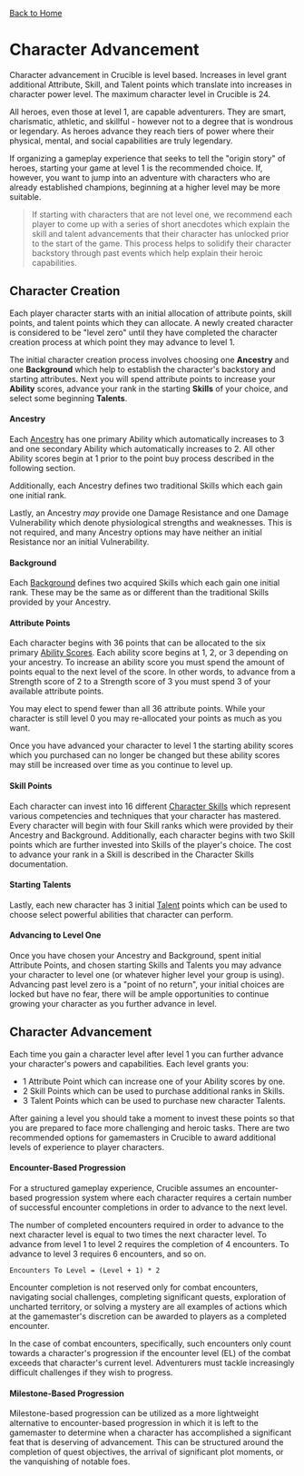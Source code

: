 [Back to Home](../../README.md)

# Character Advancement

Character advancement in Crucible is level based. Increases in level grant additional Attribute, Skill, and Talent points which translate into increases in character power level. The maximum character level in Crucible is 24.

All heroes, even those at level 1, are capable adventurers. They are smart, charismatic, athletic, and skillful - however not to a degree that is wondrous or legendary. As heroes advance they reach tiers of power where their physical, mental, and social capabilities are truly legendary. 

If organizing a gameplay experience that seeks to tell the "origin story" of heroes, starting your game at level 1 is the recommended choice. If, however, you want to jump into an adventure with characters who are already established champions, beginning at a higher level may be more suitable.

> If starting with characters that are not level one, we recommend each player to come up with a series of short anecdotes which explain the skill and talent advancements that their character has unlocked prior to the start of the game. This process helps to solidify their character backstory through past events which help explain their heroic capabilities.

## Character Creation

Each player character starts with an initial allocation of attribute points, skill points, and talent points which they can allocate. A newly created character is considered to be "level zero" until they have completed the character creation process at which point they may advance to level 1.

The initial character creation process involves choosing one **Ancestry** and one **Background** which help to establish the character's backstory and starting attributes. Next you will spend attribute points to increase your **Ability** scores, advance your rank in the starting **Skills** of your choice, and select some beginning **Talents**.

#### Ancestry

Each [Ancestry](./Ancestry.md) has one primary Ability which automatically increases to 3 and one secondary Ability which automatically increases to 2. All other Ability scores begin at 1 prior to the point buy process described in the following section. 

Additionally, each Ancestry defines two traditional Skills which each gain one initial rank. 

Lastly, an Ancestry *may* provide one Damage Resistance and one Damage Vulnerability which denote physiological strengths and weaknesses. This is not required, and many Ancestry options may have neither an initial Resistance nor an initial Vulnerability.

#### Background

Each [Background](./Background.md) defines two acquired Skills which each gain one initial rank. These may be the same as or different than the traditional Skills provided by your Ancestry.

#### Attribute Points

Each character begins with 36 points that can be allocated to the six primary [Ability Scores](./Attributes.md). Each ability score begins at 1, 2, or 3 depending on your ancestry. To increase an ability score you must spend the amount of points equal to the next level of the score. In other words, to advance from a Strength score of 2 to a Strength score of 3 you must spend 3 of your available attribute points. 

You may elect to spend fewer than all 36 attribute points. While your character is still level 0 you may re-allocated your points as much as you want. 

Once you have advanced your character to level 1 the starting ability scores which you purchased can no longer be changed but these ability scores may still be increased over time as you continue to level up.

#### Skill Points

Each character can invest into 16 different [Character Skills](./Skills.md) which represent various competencies and techniques that your character has mastered. Every character will begin with four Skill ranks which were provided by their Ancestry and Background. Additionally, each character begins with two Skill points which are further invested into Skills of the player's choice. The cost to advance your rank in a Skill is described in the Character Skills documentation.

#### Starting Talents

Lastly, each new character has 3 initial [Talent](./Talents.md) points which can be used to choose select powerful abilities that character can perform.

#### Advancing to Level One

Once you have chosen your Ancestry and Background, spent initial Attribute Points, and chosen starting Skills and Talents you may advance your character to level one (or whatever higher level your group is using). Advancing past level zero is a "point of no return", your initial choices are locked but have no fear, there will be ample opportunities to continue growing your character as you further advance in level.

## Character Advancement

Each time you gain a character level after level 1 you can further advance your character's powers and capabilities. Each level grants you:

* 1 Attribute Point which can increase one of your Ability scores by one.
* 2 Skill Points which can be used to purchase additional ranks in Skills.
* 3 Talent Points which can be used to purchase new character Talents.

After gaining a level you should take a moment to invest these points so that you are prepared to face more challenging and heroic tasks. There are two recommended options for gamemasters in Crucible to award additional levels of experience to player characters.

#### Encounter-Based Progression

For a structured gameplay experience, Crucible assumes an encounter-based progression system where each character requires a certain number of successful encounter completions in order to advance to the next level. 

The number of completed encounters required in order to advance to the next character level is equal to two times the next character level. To advance from level 1 to level 2 requires the completion of 4 encounters. To advance to level 3 requires 6 encounters, and so on.

```
Encounters To Level = (Level + 1) * 2
```

Encounter completion is not reserved only for combat encounters, navigating social challenges, completing significant quests, exploration of uncharted territory, or solving a mystery are all examples of actions which at the gamemaster's discretion can be awarded to players as a completed encounter. 

In the case of combat encounters, specifically, such encounters only count towards a character's progression if the encounter level (EL) of the combat exceeds that character's current level. Adventurers must tackle increasingly difficult challenges if they wish to progress.

#### Milestone-Based Progression

Milestone-based progression can be utilized as a more lightweight alternative to encounter-based progression in which it is left to the gamemaster to determine when a character has accomplished a significant feat that is deserving of advancement. This can be structured around the completion of quest objectives, the arrival of significant plot moments, or the vanquishing of notable foes.